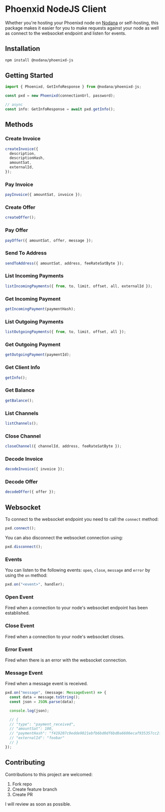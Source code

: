 # Phoenxid NodeJS Client

Whether you're hosting your Phoenixd node on [Nodana](https://nodana.io) or self-hosting, this package makes it easier for you to make requests against your node as well as connect to the websocket endpoint and listen for events.

## Installation

```bash
npm install @nodana/phoenixd-js
```

## Getting Started

```js
import { Phoenixd, GetInfoResponse } from @nodana/phoenixd-js;

const pxd = new Phoenixd(connectionUrl, password);

// async
const info: GetInfoResponse = await pxd.getInfo();
```

## Methods

### Create Invoice

```js
createInvoice({
  description,
  descriptionHash,
  amountSat,
  externalId,
});
```

### Pay Invoice

```js
payInvoice({ amountSat, invoice });
```

### Create Offer

```js
createOffer();
```

### Pay Offer

```js
payOffer({ amountSat, offer, message });
```

### Send To Address

```js
sendToAddress({ amountSat, address, feeRateSatByte });
```

### List Incoming Payments

```js
listIncomingPayments({ from, to, limit, offset, all, externalId });
```

### Get Incoming Payment

```js
getIncomingPayment(paymentHash);
```

### List Outgoing Payments

```js
listOutgoingPayments({ from, to, limit, offset, all });
```

### Get Outgoing Payment

```js
getOutgoingPayment(paymentId);
```

### Get Client Info

```js
getInfo();
```

### Get Balance

```js
getBalance();
```

### List Channels

```js
listChannels();
```

### Close Channel

```js
closeChannel({ channelId, address, feeRateSatByte });
```

### Decode Invoice

```js
decodeInvoice({ invoice });
```

### Decode Offer

```js
decodeOffer({ offer });
```

## Websocket

To connect to the websocket endpoint you need to call the `connect` method:

```js
pxd.connect();
```

You can also disconnect the websocket connection using:

```js
pxd.disconnect();
```

### Events

You can listen to the following events: `open`, `close`, `message` and `error` by using the `on` method:

```js
pxd.on("<event>", handler);
```

### Open Event

Fired when a connection to your node's websocket endpoint has been established.

### Close Event

Fired when a connection to your node's websocket closes.

### Error Event

Fired when there is an error with the websocket connection.

### Message Event

Fired when a message event is received.

```js
pxd.on("message", (message: MessageEvent) => {
  const data = message.toString();
  const json = JSON.parse(data);

  console.log(json);

  // {
  // "type": "payment_received",
  // "amountSat": 100,
  // "paymentHash": "f419207c9edde9021ebfb6bd0df6bd0a6606ecaf935357cc2f362e30835c3765",
  // "externalId": "foobar"
  // }
});
```

## Contributing

Contributions to this project are welcomed:

1. Fork repo
2. Create feature branch
3. Create PR

I will review as soon as possible.
